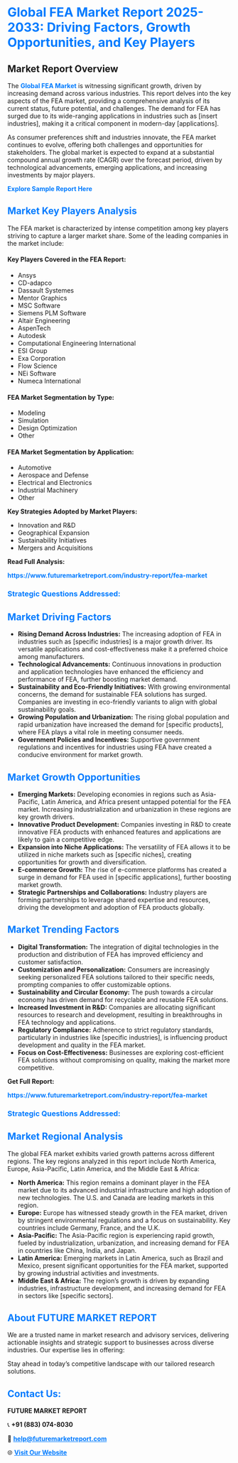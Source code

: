<h1 style="color: #007BFF;">Global FEA Market Report 2025-2033: Driving Factors, Growth Opportunities, and Key Players</h1>

<section id="overview">
<h2>Market Report Overview</h2>
<p>The <a href="https://www.futuremarketreport.com/industry-report/fea-market" style="color: #007BFF; text-decoration: none;"><strong>Global FEA Market</strong></a> is witnessing significant growth, driven by increasing demand across various industries. This report delves into the key aspects of the FEA market, providing a comprehensive analysis of its current status, future potential, and challenges. The demand for FEA has surged due to its wide-ranging applications in industries such as [insert industries], making it a critical component in modern-day [applications].</p>
<p>As consumer preferences shift and industries innovate, the FEA market continues to evolve, offering both challenges and opportunities for stakeholders. The global market is expected to expand at a substantial compound annual growth rate (CAGR) over the forecast period, driven by technological advancements, emerging applications, and increasing investments by major players.</p>
</section>

<section id="overview">
<p><a href="https://www.futuremarketreport.com/request-sample/reportId=51393" style="color: #007BFF; text-decoration: none;"><strong>Explore Sample Report Here</strong></a></p>
</section>

<section id="key-players">
<h2 style="color: #007BFF;">Market Key Players Analysis</h2>
<p>The FEA market is characterized by intense competition among key players striving to capture a larger market share. Some of the leading companies in the market include:</p>
<h4>Key Players Covered in the FEA Report:</h4>
<ul><li>Ansys</li><li>CD-adapco</li><li>Dassault Systemes</li><li>Mentor Graphics</li><li>MSC Software</li><li>Siemens PLM Software</li><li>Altair Engineering</li><li>AspenTech</li><li>Autodesk</li><li>Computational Engineering International</li><li>ESI Group</li><li>Exa Corporation</li><li>Flow Science</li><li>NEi Software</li><li>Numeca International</li></ul>
<h4>FEA Market Segmentation by Type:</h4>
<ul><li>Modeling</li><li>Simulation</li><li>Design Optimization</li><li>Other</li></ul>

<h4>FEA Market Segmentation by Application:</h4>
<ul><li>Automotive</li><li>Aerospace and Defense</li><li>Electrical and Electronics</li><li>Industrial Machinery</li><li>Other</li></ul>
<p><strong>Key Strategies Adopted by Market Players:</strong></p>
<ul>
<li>Innovation and R&D</li>
<li>Geographical Expansion</li>
<li>Sustainability Initiatives</li>
<li>Mergers and Acquisitions</li>
</ul>
</section>

<section>
<p><strong>Read Full Analysis: </strong></p><a href="https://www.futuremarketreport.com/industry-report/fea-market" style="color: #007BFF; text-decoration: none;"><strong>https://www.futuremarketreport.com/industry-report/fea-market</strong></a>
<h3 style="color: #007BFF;">Strategic Questions Addressed:</h3>
</section>

<section id="driving-factors">
<h2 style="color: #007BFF;">Market Driving Factors</h2>
<ul>
<li><strong>Rising Demand Across Industries:</strong> The increasing adoption of FEA in industries such as [specific industries] is a major growth driver. Its versatile applications and cost-effectiveness make it a preferred choice among manufacturers.</li>
<li><strong>Technological Advancements:</strong> Continuous innovations in production and application technologies have enhanced the efficiency and performance of FEA, further boosting market demand.</li>
<li><strong>Sustainability and Eco-Friendly Initiatives:</strong> With growing environmental concerns, the demand for sustainable FEA solutions has surged. Companies are investing in eco-friendly variants to align with global sustainability goals.</li>
<li><strong>Growing Population and Urbanization:</strong> The rising global population and rapid urbanization have increased the demand for [specific products], where FEA plays a vital role in meeting consumer needs.</li>
<li><strong>Government Policies and Incentives:</strong> Supportive government regulations and incentives for industries using FEA have created a conducive environment for market growth.</li>
</ul>
</section>

<section id="growth-opportunities">
<h2 style="color: #007BFF;">Market Growth Opportunities</h2>
<ul>
<li><strong>Emerging Markets:</strong> Developing economies in regions such as Asia-Pacific, Latin America, and Africa present untapped potential for the FEA market. Increasing industrialization and urbanization in these regions are key growth drivers.</li>
<li><strong>Innovative Product Development:</strong> Companies investing in R&D to create innovative FEA products with enhanced features and applications are likely to gain a competitive edge.</li>
<li><strong>Expansion into Niche Applications:</strong> The versatility of FEA allows it to be utilized in niche markets such as [specific niches], creating opportunities for growth and diversification.</li>
<li><strong>E-commerce Growth:</strong> The rise of e-commerce platforms has created a surge in demand for FEA used in [specific applications], further boosting market growth.</li>
<li><strong>Strategic Partnerships and Collaborations:</strong> Industry players are forming partnerships to leverage shared expertise and resources, driving the development and adoption of FEA products globally.</li>
</ul>
</section>

<section id="trending-factors">
<h2 style="color: #007BFF;">Market Trending Factors</h2>
<ul>
<li><strong>Digital Transformation:</strong> The integration of digital technologies in the production and distribution of FEA has improved efficiency and customer satisfaction.</li>
<li><strong>Customization and Personalization:</strong> Consumers are increasingly seeking personalized FEA solutions tailored to their specific needs, prompting companies to offer customizable options.</li>
<li><strong>Sustainability and Circular Economy:</strong> The push towards a circular economy has driven demand for recyclable and reusable FEA solutions.</li>
<li><strong>Increased Investment in R&D:</strong> Companies are allocating significant resources to research and development, resulting in breakthroughs in FEA technology and applications.</li>
<li><strong>Regulatory Compliance:</strong> Adherence to strict regulatory standards, particularly in industries like [specific industries], is influencing product development and quality in the FEA market.</li>
<li><strong>Focus on Cost-Effectiveness:</strong> Businesses are exploring cost-efficient FEA solutions without compromising on quality, making the market more competitive.</li>
</ul>
</section>

<section>
<p><strong>Get Full Report: </strong></p><a href="https://www.futuremarketreport.com/industry-report/fea-market" style="color: #007BFF; text-decoration: none;"><strong>https://www.futuremarketreport.com/industry-report/fea-market</strong></a>
<h3 style="color: #007BFF;">Strategic Questions Addressed:</h3>
</section>


<section id="regional-analysis">
<h2 style="color: #007BFF;">Market Regional Analysis</h2>
<p>The global FEA market exhibits varied growth patterns across different regions. The key regions analyzed in this report include North America, Europe, Asia-Pacific, Latin America, and the Middle East & Africa:</p>
<ul>
<li><strong>North America:</strong> This region remains a dominant player in the FEA market due to its advanced industrial infrastructure and high adoption of new technologies. The U.S. and Canada are leading markets in this region.</li>
<li><strong>Europe:</strong> Europe has witnessed steady growth in the FEA market, driven by stringent environmental regulations and a focus on sustainability. Key countries include Germany, France, and the U.K.</li>
<li><strong>Asia-Pacific:</strong> The Asia-Pacific region is experiencing rapid growth, fueled by industrialization, urbanization, and increasing demand for FEA in countries like China, India, and Japan.</li>
<li><strong>Latin America:</strong> Emerging markets in Latin America, such as Brazil and Mexico, present significant opportunities for the FEA market, supported by growing industrial activities and investments.</li>
<li><strong>Middle East & Africa:</strong> The region’s growth is driven by expanding industries, infrastructure development, and increasing demand for FEA in sectors like [specific sectors].</li>
</ul>
</section>

<footer>
<h2 style="color: #007BFF;">About FUTURE MARKET REPORT</h2>
<p>We are a trusted name in market research and advisory services, delivering actionable insights and strategic support to businesses across diverse industries. Our expertise lies in offering:</p>

<p>Stay ahead in today’s competitive landscape with our tailored research solutions.</p>

<h2 style="color: #007BFF;">Contact Us:</h2>
<p><strong>FUTURE MARKET REPORT</strong></p>
<p>📞 <strong>+91 (883) 074-8030</strong></p>
<p>📧 <strong><a href="mailto:help@futuremarketreport.com" style="color: #007BFF;">help@futuremarketreport.com</a></strong></p>
<p>🌐 <strong><a href="https://www.futuremarketreport.com/" style="color: #007BFF;">Visit Our Website</a></strong></p>
</footer>